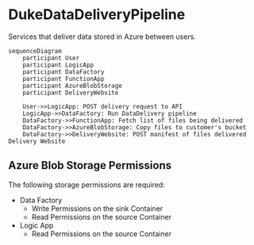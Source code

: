 # DukeDataDeliveryPipeline
Services that deliver data stored in Azure between users.

```mermaid
sequenceDiagram
    participant User
    participant LogicApp
    participant DataFactory
    participant FunctionApp    
    participant AzureBlobStorage   
    participant DeliveryWebsite
    
    User->>LogicApp: POST delivery request to API
    LogicApp->>DataFactory: Run DataDelivery pipeline
    DataFactory->>FunctionApp: Fetch list of files being delivered
    DataFactory->>AzureBlobStorage: Copy files to customer's bucket 
    DataFactory->>DeliveryWebsite: POST manifest of files delivered Delivery Website
```

## Azure Blob Storage Permissions
The following storage permissions are required:
- Data Factory
  - Write Permissions on the sink Container
  - Read Permissions on the source Container  
- Logic App
  - Read Permissions on the source Container
  
  
 
